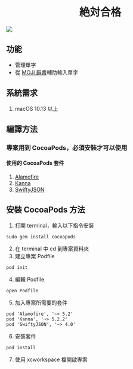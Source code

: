 <span align="center">

# 絶対合格

</span>
<span align="center">
<img src="https://theyus.asuscomm.com/JJY/zettaigoukaku.png" align="center">
</span>

## 功能
- 管理單字
- 從 [MOJi 辭書](https://www.mojidict.com)輔助輸入單字

## 系統需求
1. macOS 10.13 以上

## 編譯方法
### 專案用到 CocoaPods，必須安裝才可以使用
#### 使用的 CocoaPods 套件
1. [Alamofire](https://github.com/Alamofire/Alamofire)
2. [Kanna](https://github.com/tid-kijyun/Kanna)
3. [SwiftyJSON](https://github.com/SwiftyJSON/SwiftyJSON)

## 安裝 CocoaPods 方法
1. 打開 terminal，輸入以下指令安裝
```console
sudo gem install cocoapods
```
2. 在 terminal 中 cd 到專案資料夾
3. 建立專案 Podfile
```console
pod init
```
4. 編輯 Podfile
```console
open Podfile
```
5. 加入專案所需要的套件
```console
pod 'Alamofire', '~> 5.2'
pod 'Kanna', '~> 5.2.2'
pod 'SwiftyJSON', '~> 4.0'
```
6. 安裝套件
```console
pod install
```
7. 使用 xcworkspace 檔開啟專案
